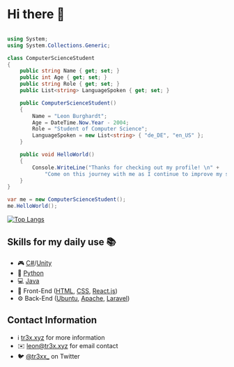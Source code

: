 Hi there 👋
============================================================================================================================

```csharp

using System;
using System.Collections.Generic;

class ComputerScienceStudent
{
    public string Name { get; set; }
    public int Age { get; set; }
    public string Role { get; set; }
    public List<string> LanguageSpoken { get; set; }

    public ComputerScienceStudent()
    {
        Name = "Leon Burghardt";
        Age = DateTime.Now.Year - 2004;
        Role = "Student of Computer Science";
        LanguageSpoken = new List<string> { "de_DE", "en_US" };
    }

    public void HelloWorld()
    {
        Console.WriteLine("Thanks for checking out my profile! \n" +
            "Come on this journey with me as I continue to improve my skills in computer science.");
    }
}

var me = new ComputerScienceStudent();
me.HelloWorld();
```
[![Top Langs](https://github-readme-stats.vercel.app/api/top-langs/?username=anuraghazra)](https://github.com/anuraghazra/github-readme-stats)

Skills for my daily use 📚
------------------------------
* 🎮 [C#](https://docs.microsoft.com/en-us/dotnet/csharp/)/[Unity](https://unity.com/)
* 🐍 [Python](https://www.python.org/)
* 💻 [Java](https://www.java.com/)
* 👀 Front-End ([HTML](https://www.w3.org/html/), [CSS](https://www.w3.org/Style/CSS/), [React.js](https://reactjs.org/)) 
* ⚙️ Back-End ([Ubuntu](https://ubuntu.com/), [Apache](https://httpd.apache.org/), [Laravel](https://laravel.com/)) 

Contact Information
------------------------------
* ℹ️ [tr3x.xyz](https://tr3x.xyz) for more information
* ✉️ leon@tr3x.xyz for email contact
* 🐦 [@tr3xx_](https://twitter.com/tr3xx_) on Twitter

